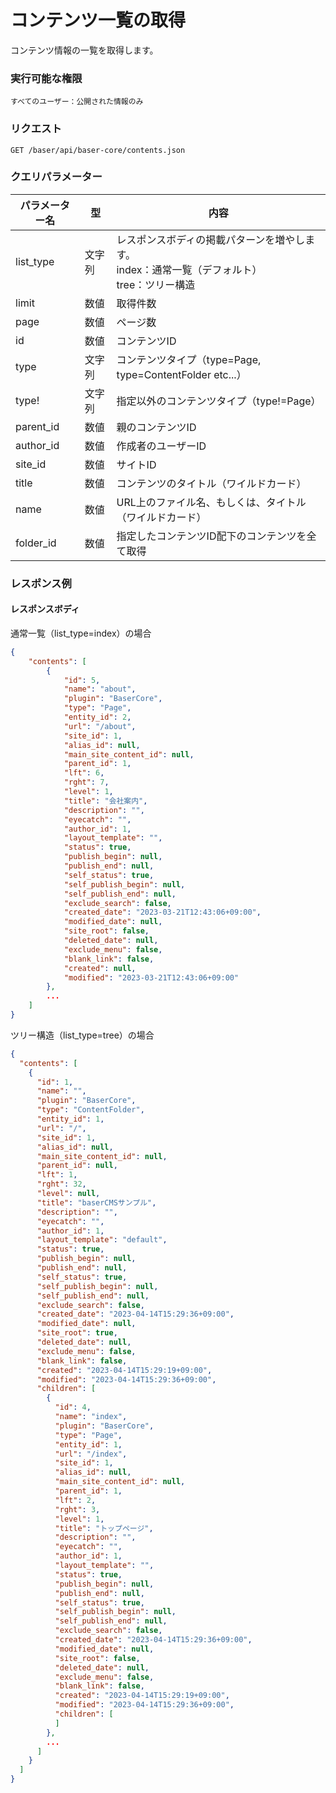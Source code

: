 # コンテンツ一覧の取得

コンテンツ情報の一覧を取得します。

### 実行可能な権限
```
すべてのユーザー：公開された情報のみ
```
 
### リクエスト
```
GET /baser/api/baser-core/contents.json
``` 

### クエリパラメーター

| パラメーター名   | 型   | 内容                                                        |
|-----------|-----|-----------------------------------------------------------|
| list_type | 文字列 | レスポンスボディの掲載パターンを増やします。<br>index：通常一覧（デフォルト）<br>tree：ツリー構造 |
| limit     | 数値  | 取得件数                                                      |
| page      | 数値  | ページ数                                                      |
| id        | 数値  | コンテンツID                                                   |
| type      | 文字列 | コンテンツタイプ（type=Page, type=ContentFolder etc...）            |
| type!     | 文字列 | 指定以外のコンテンツタイプ（type!=Page）                                           |
| parent_id | 数値  | 親のコンテンツID                                                 |
| author_id | 数値  | 作成者のユーザーID                                                |
| site_id   | 数値  | サイトID                                                     |
| title     | 数値  | コンテンツのタイトル（ワイルドカード）                                       |
| name      | 数値  | URL上のファイル名、もしくは、タイトル（ワイルドカード）                             |
| folder_id | 数値  | 指定したコンテンツID配下のコンテンツを全て取得                                  |

### レスポンス例
#### レスポンスボディ
通常一覧（list_type=index）の場合
```json
{
    "contents": [
        {
            "id": 5,
            "name": "about",
            "plugin": "BaserCore",
            "type": "Page",
            "entity_id": 2,
            "url": "/about",
            "site_id": 1,
            "alias_id": null,
            "main_site_content_id": null,
            "parent_id": 1,
            "lft": 6,
            "rght": 7,
            "level": 1,
            "title": "会社案内",
            "description": "",
            "eyecatch": "",
            "author_id": 1,
            "layout_template": "",
            "status": true,
            "publish_begin": null,
            "publish_end": null,
            "self_status": true,
            "self_publish_begin": null,
            "self_publish_end": null,
            "exclude_search": false,
            "created_date": "2023-03-21T12:43:06+09:00",
            "modified_date": null,
            "site_root": false,
            "deleted_date": null,
            "exclude_menu": false,
            "blank_link": false,
            "created": null,
            "modified": "2023-03-21T12:43:06+09:00"
        },
        ...
    ]
}
```

ツリー構造（list_type=tree）の場合
```json
{
  "contents": [
    {
      "id": 1,
      "name": "",
      "plugin": "BaserCore",
      "type": "ContentFolder",
      "entity_id": 1,
      "url": "/",
      "site_id": 1,
      "alias_id": null,
      "main_site_content_id": null,
      "parent_id": null,
      "lft": 1,
      "rght": 32,
      "level": null,
      "title": "baserCMSサンプル",
      "description": "",
      "eyecatch": "",
      "author_id": 1,
      "layout_template": "default",
      "status": true,
      "publish_begin": null,
      "publish_end": null,
      "self_status": true,
      "self_publish_begin": null,
      "self_publish_end": null,
      "exclude_search": false,
      "created_date": "2023-04-14T15:29:36+09:00",
      "modified_date": null,
      "site_root": true,
      "deleted_date": null,
      "exclude_menu": false,
      "blank_link": false,
      "created": "2023-04-14T15:29:19+09:00",
      "modified": "2023-04-14T15:29:36+09:00",
      "children": [
        {
          "id": 4,
          "name": "index",
          "plugin": "BaserCore",
          "type": "Page",
          "entity_id": 1,
          "url": "/index",
          "site_id": 1,
          "alias_id": null,
          "main_site_content_id": null,
          "parent_id": 1,
          "lft": 2,
          "rght": 3,
          "level": 1,
          "title": "トップページ",
          "description": "",
          "eyecatch": "",
          "author_id": 1,
          "layout_template": "",
          "status": true,
          "publish_begin": null,
          "publish_end": null,
          "self_status": true,
          "self_publish_begin": null,
          "self_publish_end": null,
          "exclude_search": false,
          "created_date": "2023-04-14T15:29:36+09:00",
          "modified_date": null,
          "site_root": false,
          "deleted_date": null,
          "exclude_menu": false,
          "blank_link": false,
          "created": "2023-04-14T15:29:19+09:00",
          "modified": "2023-04-14T15:29:36+09:00",
          "children": [
          ]
        },
        ...
      ]
    }
  ]
}
```
